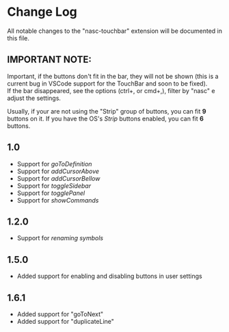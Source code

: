 # Change Log
All notable changes to the "nasc-touchbar" extension will be documented in this file.

## IMPORTANT NOTE:
Important, if the buttons don't fit in the bar, they will not be shown (this is a current bug in VSCode support for the TouchBar and soon to be fixed).  
If the bar disappeared, see the options (ctrl+, or cmd+,), filter by "nasc" e adjust the settings.

Usually, if your are not using the "Strip" group of buttons, you can fit **9** buttons on it. If you have the OS's _Strip_ buttons enabled, you can fit **6** buttons.

## 1.0

- Support for _goToDefinition_
- Support for _addCursorAbove_
- Support for _addCursorBellow_
- Support for _toggleSidebar_
- Support for _togglePanel_
- Support for _showCommands_

## 1.2.0

- Support for _renaming symbols_

## 1.5.0

- Added support for enabling and disabling buttons in user settings

## 1.6.1

- Added support for "goToNext"
- Added support for "duplicateLine"